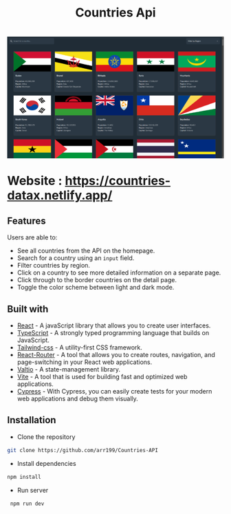 <h1 align="center" >Countries Api <h1>

![Screenshot](./public/countries-data.png)

Website : https://countries-datax.netlify.app/

## Features

 Users are able to: 
- See all countries from the API on the homepage.
- Search for a country using an `input` field.
- Filter countries by region.
- Click on a country to see more detailed information on a separate page.
- Click through to the border countries on the detail page.
- Toggle the color scheme between light and dark mode. 

## Built with

- [React](https://react.dev/) - A javaScript library that allows you to create user interfaces.
- [TypeScript](https://www.typescriptlang.org/) -  A strongly typed programming language that builds on JavaScript.
- [Tailwind-css](https://tailwindcss.com/) - A utility-first CSS framework.
- [React-Router](https://reactrouter.com/en/main) - A tool that allows you to create routes, navigation, and page-switching in your React web applications.
- [Valtio](https://valtio.pmnd.rs/) - A state-management library.
- [Vite](https://vitejs.dev/) - A tool that is used for building fast and optimized web applications. 
- [Cypress](https://www.cypress.io/) - With Cypress, you can easily create tests for your modern web applications and debug them visually. 


## Installation

- Clone the repository

```sh
git clone https://github.com/arr199/Countries-API
```

- Install dependencies

```sh
npm install
```

- Run server

```sh
 npm run dev
```

